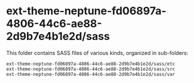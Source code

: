 # ext-theme-neptune-fd06897a-4806-44c6-ae88-2d9b7e4b1e2d/sass

This folder contains SASS files of various kinds, organized in sub-folders:

    ext-theme-neptune-fd06897a-4806-44c6-ae88-2d9b7e4b1e2d/sass/etc
    ext-theme-neptune-fd06897a-4806-44c6-ae88-2d9b7e4b1e2d/sass/src
    ext-theme-neptune-fd06897a-4806-44c6-ae88-2d9b7e4b1e2d/sass/var
